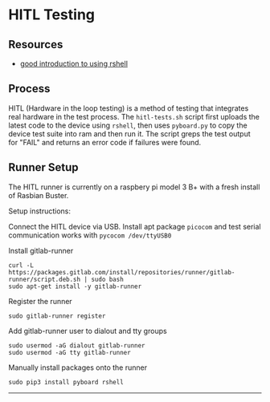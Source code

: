# HITL Testing

## Resources

- [good introduction to using rshell](https://blog.miguelgrinberg.com/post/micropython-and-the-internet-of-things-part-iii-building-a-micropython-application)

## Process

HITL (Hardware in the loop testing) is a method of testing that integrates real hardware in the test process.
The `hitl-tests.sh` script first uploads the latest code to the device using `rshell`, then uses `pyboard.py` to copy the device test suite into ram and then run it.
The script greps the test output for "FAIL" and returns an error code if failures were found.

## Runner Setup

The HITL runner is currently on a raspbery pi model 3 B+ with a fresh install of Rasbian Buster.

Setup instructions:

Connect the HITL device via USB. Install apt package `picocom` and test serial communication works with `pycocom /dev/ttyUSB0`

Install gitlab-runner

```shell
curl -L https://packages.gitlab.com/install/repositories/runner/gitlab-runner/script.deb.sh | sudo bash
sudo apt-get install -y gitlab-runner
```

Register the runner

```shell
sudo gitlab-runner register
```

Add gitlab-runner user to dialout and tty groups

```shell
sudo usermod -aG dialout gitlab-runner
sudo usermod -aG tty gitlab-runner
```

Manually install packages onto the runner

```shell
sudo pip3 install pyboard rshell
```

---
